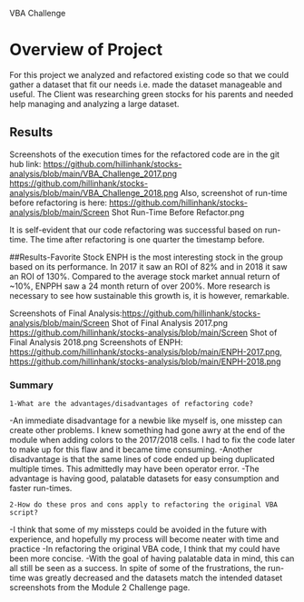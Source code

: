 VBA Challenge
# Overview of Project
For this project we analyzed and refactored existing code so that we could gather a dataset that fit our needs i.e. made the dataset manageable and useful. The Client was researching green stocks for his parents and needed help managing and analyzing a large dataset.

## Results
Screenshots of the execution times for the refactored code are in the git hub link: https://github.com/hillinhank/stocks-analysis/blob/main/VBA_Challenge_2017.png  
	    https://github.com/hillinhank/stocks-analysis/blob/main/VBA_Challenge_2018.png
Also, screenshot of run-time before refactoring is here: https://github.com/hillinhank/stocks-analysis/blob/main/Screen Shot Run-Time Before Refactor.png

It is self-evident that our code refactoring was successful based on run-time. The time after refactoring is one quarter the timestamp before.

##Results-Favorite Stock
ENPH is the most interesting stock in the group based on its performance. In 2017 it saw an ROI of 82% and in 2018 it saw an ROI of 130%. Compared to the average stock market annual return of ~10%, ENPPH saw a 24 month return of over 200%. More research is necessary to see how sustainable this growth is, it is however, remarkable.

Screenshots of Final Analysis:https://github.com/hillinhank/stocks-analysis/blob/main/Screen Shot of Final Analysis 2017.png
					 https://github.com/hillinhank/stocks-analysis/blob/main/Screen Shot of Final Analysis 2018.png
Screenshots of ENPH: https://github.com/hillinhank/stocks-analysis/blob/main/ENPH-2017.png, https://github.com/hillinhank/stocks-analysis/blob/main/ENPH-2018.png

### Summary
	1-What are the advantages/disadvantages of refactoring code?
-An immediate disadvantage for a newbie like myself is, one misstep can create other problems. I knew something had gone awry at the end of the module when adding colors to the 2017/2018 cells. I had to fix the code later to make up for this flaw and it became time consuming. 
-Another disadvantage is that the same lines of code ended up being duplicated multiple times. This admittedly may have been operator error. 
-The advantage is having good, palatable datasets for easy consumption and faster run-times. 
	
	2-How do these pros and cons apply to refactoring the original VBA script?
-I think that some of my missteps could be avoided in the future with experience, and hopefully my process will become neater with time and practice
-In refactoring the original VBA code, I think that my could have been more concise.
-With the goal of having palatable data in mind, this can all still be seen as a success. In spite of some of the frustrations, the run-time was greatly decreased and the datasets match the intended dataset screenshots from the Module 2 Challenge page.
